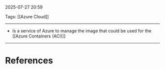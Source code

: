 2025-07-27 20:59

Tags: [[Azure Cloud]] 

---

- Is a service of Azure to manage the image that could be used for the [[Azure Containers (ACI)]]

---
# References